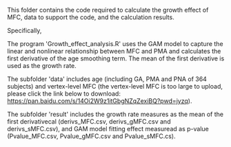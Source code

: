 This folder contains the code required to calculate the growth effect of MFC, data to support the code, and the calculation results.

Specifically,

The program 'Growth_effect_analysis.R' uses the GAM model to capture the linear and nonlinear relationship between MFC and PMA and calculates the first derivative of the age smoothing term. The mean of the first derivative is used as the growth rate. 

The subfolder 'data' includes age (including GA, PMA and PNA of 364 subjects) and vertex-level MFC (the vertex-level MFC is too large to upload, please click the link below to download: https://pan.baidu.com/s/14Oi2W9z1itGbgNZqZexiBQ?pwd=jyzq).

The subfolder 'result' includes the growth rate measures as the mean of the first derivativecal (derivs_MFC.csv, derivs_gMFC.csv and derivs_sMFC.csv), and GAM model fitting effect measuread as p-value (Pvalue_MFC.csv, Pvalue_gMFC.csv and Pvalue_sMFC.cs).
